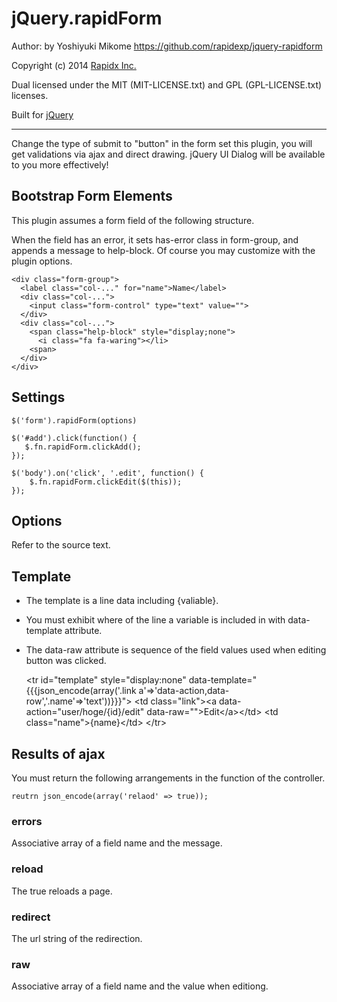 # jQuery.rapidForm

Author: by Yoshiyuki Mikome <https://github.com/rapidexp/jquery-rapidform>

Copyright (c) 2014 [Rapidx Inc.](http://www.rapidex.co.jp)

Dual licensed under the MIT (MIT-LICENSE.txt) and GPL (GPL-LICENSE.txt) licenses.

Built for [jQuery](http://jquery.com)

-----------------------------------------------------------------------------------------------


Change the type of submit to "button" in the form set this plugin, you will get validations via ajax and direct drawing.
jQuery UI Dialog will be available to you more effectively!

## Bootstrap Form Elements

This plugin assumes a form field of the following structure.

When the field has an error, it sets has-error class in form-group, and appends a message to help-block.
Of course you may customize with the plugin options.

    <div class="form-group">
      <label class="col-..." for="name">Name</label>
      <div class="col-...">
        <input class="form-control" type="text" value="">
      </div>
      <div class="col-...">
        <span class="help-block" style="display;none">
          <i class="fa fa-waring"></li>
        <span>
      </div>
    </div>


## Settings

    $('form').rapidForm(options)

    $('#add').click(function() {
       $.fn.rapidForm.clickAdd();
    });

    $('body').on('click', '.edit', function() {
        $.fn.rapidForm.clickEdit($(this));
    });


## Options

Refer to the source text.

## Template

* The template is a line data including {valiable}.
* You must exhibit where of the line a variable is included in with data-template attribute.
* The data-raw attribute is sequence of the field values used when editing button was clicked.


    &lt;tr id="template" style="display:none"
        data-template="{{{json_encode(array('.link a'=&gt;'data-action,data-row','.name'=&gt;'text'))}}}"&gt;
        &lt;td class="link"&gt;&lt;a data-action="user/hoge/{id}/edit" data-raw=""&gt;Edit&lt;/a&gt;&lt;/td&gt;
        &lt;td class="name"&gt;{name}&lt;/td&gt;
    &lt;/tr&gt;


## Results of ajax

You must return the following arrangements in the function of the controller.

    reutrn json_encode(array('relaod' => true));

### errors

Associative array of a field name and the message.

### reload

The true reloads a page.

### redirect

The url string of the redirection.

### raw

Associative array of a field name and the value when editiong.

